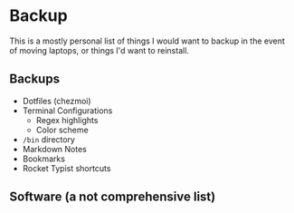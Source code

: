 # Backup 

This is a mostly personal list of things I would want to backup in the event of moving laptops, or things I'd want to reinstall. 

## Backups 

- Dotfiles (chezmoi)
- Terminal Configurations 
  - Regex highlights 
  - Color scheme 
- `/bin` directory
- Markdown Notes 
- Bookmarks 
- Rocket Typist shortcuts 

## Software (a not comprehensive list)
